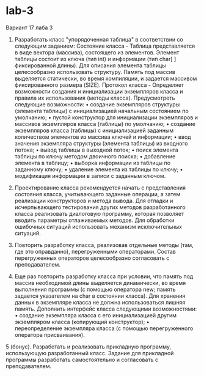 # lab-3
Вариант 17 лаба 3
1. Разработать класс "упорядоченная таблица" в соответствии со следующим заданием:
Состояние класса -
Таблица представляется в виде вектора (массива), состоящего из элементов. Элемент таблицы состоит из ключа (тип int) и информации (тип char[ ] фиксированной длины). Для описания элемента таблицы целесообразно использовать структуру. Память под массив выделяется статически, во время компиляции, и задается массивом фиксированного размера (SIZE).
Протокол класса -
Определяет возможности создания и инициализации экземпляров класса и правила их использования (методы класса).
Предусмотреть следующие возможности:
•	создание экземпляров структуры (элемента таблицы) с инициализацией начальным состоянием по умолчанию;
•	пустой конструктор для инициализации экземпляров и массивов экземпляров класса (таблицы) по умолчанию;
•	создание экземпляров класса (таблицы) с инициализацией заданным количеством элементов из массива ключей и информации;
•	ввод значения экземпляра структуры (элемента таблицы) из входного потока;
•	вывод таблицы в выходной поток;
•	поиск элемента таблицы по ключу методом двоичного поиска;
•	добавление элемента в таблицу;
•	выборка информации из таблицы по заданному ключу;
•	удаление элемента из таблицы по ключу;
•	модификация информации в записи с заданным ключом.

2. Проектирование класса рекомендуется начать с представления состояния класса, учитывающего заданные операции, а затем реализации конструкторов и метода вывода. Для отладки и исчерпывающего тестирования других методов разработанного класса реализовать диалоговую программу, которая позволяет вводить параметры отлаживаемых методов. Для обработки ошибочных ситуаций использовать механизм исключительных ситуаций.

3. Повторить разработку класса, реализовав отдельные методы (там, где это оправданно), перегруженными операторами. Состав перегруженных операторов целесообразно согласовать с преподавателем.

4. Еще раз повторить разработку класса при условии, что память под массив необходимой длины выделяется динамически, во время выполнения программы (с помощью оператора new; память задается указателем на char в состоянии класса). Для хранения данных в экземпляре класса не должна использоваться лишняя память.
Дополнить интерфейс класса следующими возможностями:
•	создание экземпляра класса с его инициализацией другим экземпляром класса (копирующий конструктор);
•	переопределение экземпляра класса (с помощью перегруженного оператора присваивания).

5 (бонус). Разработать и реализовать прикладную программу, использующую разработанный класс. Задание для прикладной программы разработать самостоятельно и согласовать с преподавателем.

